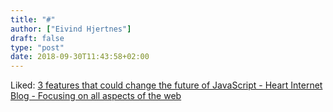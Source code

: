 ```yaml
---
title: "#"
author: ["Eivind Hjertnes"]
draft: false
type: "post"
date: 2018-09-30T11:43:58+02:00
---
```


Liked:
[3
features that could change the future of JavaScript - Heart Internet
Blog - Focusing on all aspects of the web](https://www.heartinternet.uk/blog/3-features-that-could-change-the-future-of-javascript/)
